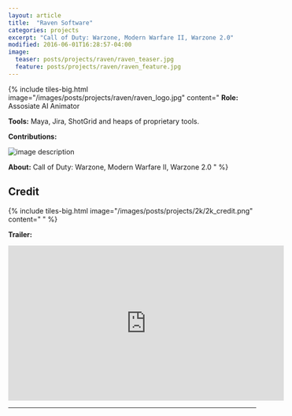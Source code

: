 ```yaml
---
layout: article
title:  "Raven Software"
categories: projects
excerpt: "Call of Duty: Warzone, Modern Warfare II, Warzone 2.0"
modified: 2016-06-01T16:28:57-04:00
image:
  teaser: posts/projects/raven/raven_teaser.jpg
  feature: posts/projects/raven/raven_feature.jpg
---
```


{% include tiles-big.html
    image="/images/posts/projects/raven/raven_logo.jpg"
    content="
**Role:** Assosiate AI Animator

**Tools:** Maya, Jira, ShotGrid and heaps of proprietary tools.
             
**Contributions:**  

![image description](posts/projects/raven/raven_feature.jpg)

**About:** Call of Duty: Warzone, Modern Warfare II, Warzone 2.0
"
%}

## Credit

{% include tiles-big.html
    image="/images/posts/projects/2k/2k_credit.png"
    content="
"
%}

**Trailer:**

<iframe width="560" height="315" src="https://www.youtube.com/watch?v=oJca6zoI50E" title="YouTube video player" frameborder="0" allow="accelerometer; autoplay; clipboard-write; encrypted-media; gyroscope; picture-in-picture" allowfullscreen></iframe>

___
